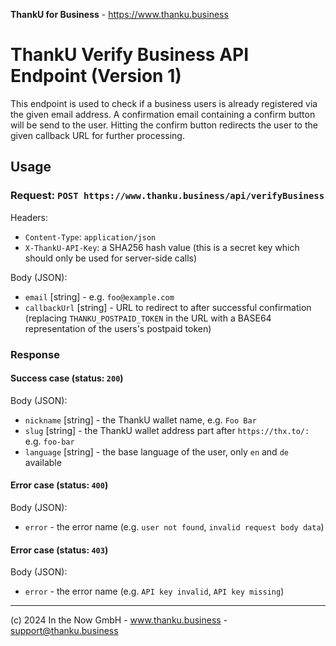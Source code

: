 **ThankU for Business** - https://www.thanku.business

# ThankU Verify Business API Endpoint (Version 1)

This endpoint is used to check if a business users is already registered via the given email address. A confirmation email containing a confirm button will be send to the user. Hitting the confirm button redirects the user to the given callback URL for further processing.

## Usage

### Request: `POST https://www.thanku.business/api/verifyBusiness`

Headers:
* `Content-Type`: `application/json`
* `X-ThankU-API-Key`: a SHA256 hash value (this is a secret key which should only be used for server-side calls)

Body (JSON): 
* `email` [string] - e.g. `foo@example.com`
* `callbackUrl` [string] - URL to redirect to after successful confirmation (replacing `THANKU_POSTPAID_TOKEN` in the URL with a BASE64 representation of the users's postpaid token)

### Response

#### Success case (status: `200`)

Body (JSON):
* `nickname` [string] - the ThankU wallet name, e.g. `Foo Bar`
* `slug` [string] - the ThankU wallet address part after `https://thx.to/:` e.g. `foo-bar`
* `language` [string] - the base language of the user, only `en` and `de` available
  
#### Error case (status: `400`)

Body (JSON):
* `error` - the error name (e.g. `user not found`, `invalid request body data`)

#### Error case (status: `403`)

Body (JSON):
* `error` - the error name (e.g. `API key invalid`, `API key missing`)

---

(c) 2024 In the Now GmbH - www.thanku.business - support@thanku.business
